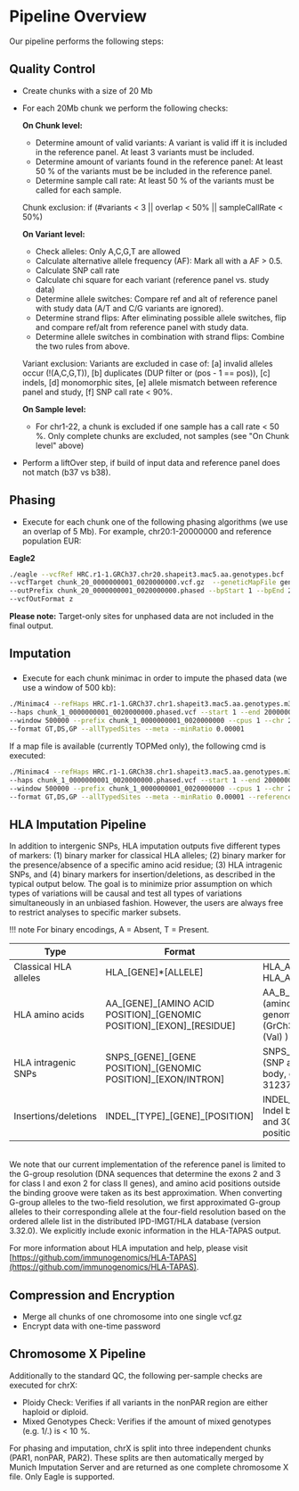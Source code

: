 # Pipeline Overview

Our pipeline performs the following steps:

## Quality Control

*  Create chunks with a size of 20 Mb
*  For each 20Mb chunk we perform the following checks:

    **On Chunk level:**

    *   Determine amount of valid variants: A variant is valid iff it is included in the reference panel. At least 3 variants must be included.
    *   Determine amount of variants found in the reference panel: At least 50 % of the variants must be be included in the reference panel.
    *   Determine sample call rate: At least 50 % of the variants must be called for each sample.  

    Chunk exclusion: if (#variants < 3 || overlap < 50% || sampleCallRate < 50%)

    **On Variant level:**

    *   Check alleles: Only A,C,G,T are allowed
    *   Calculate alternative allele frequency (AF): Mark all with a AF > 0.5.
    *   Calculate SNP call rate
    *   Calculate chi square for each variant (reference panel vs. study data)
    *   Determine allele switches: Compare ref and alt of reference panel with study data (A/T and C/G variants are ignored).
    *   Determine strand flips: After eliminating possible allele switches, flip and compare ref/alt from reference panel with study data.
    *   Determine allele switches in combination with strand flips: Combine the two rules from above.  

    Variant exclusion: Variants are excluded in case of: [a] invalid alleles occur (!(A,C,G,T)), [b] duplicates (DUP filter or (pos - 1 == pos)), [c] indels, [d] monomorphic sites, [e] allele mismatch between reference panel and study, [f] SNP call rate < 90%.

    **On Sample level:**

    *   For chr1-22, a chunk is excluded if one sample has a call rate < 50 %. Only complete chunks are excluded, not samples (see "On Chunk level" above)


* Perform a liftOver step, if build of input data and reference panel does not match (b37 vs b38).

## Phasing

* Execute for each chunk one of the following phasing algorithms (we use an overlap of 5 Mb). For example, chr20:1-20000000 and reference population EUR:

**Eagle2**
````sh
./eagle --vcfRef HRC.r1-1.GRCh37.chr20.shapeit3.mac5.aa.genotypes.bcf
--vcfTarget chunk_20_0000000001_0020000000.vcf.gz  --geneticMapFile genetic_map_chr20_combined_b37.txt
--outPrefix chunk_20_0000000001_0020000000.phased --bpStart 1 --bpEnd 25000000 --allowRefAltSwap
--vcfOutFormat z
````
    
**Please note:** Target-only sites for unphased data are not included in the final output.
    
## Imputation

###
* Execute for each chunk minimac in order to impute the phased data (we use a window of 500 kb):

````sh
./Minimac4 --refHaps HRC.r1-1.GRCh37.chr1.shapeit3.mac5.aa.genotypes.m3vcf.gz
--haps chunk_1_0000000001_0020000000.phased.vcf --start 1 --end 20000000
--window 500000 --prefix chunk_1_0000000001_0020000000 --cpus 1 --chr 20 --noPhoneHome
--format GT,DS,GP --allTypedSites --meta --minRatio 0.00001
````
If a map file is available (currently TOPMed only), the following cmd is executed:

````sh
./Minimac4 --refHaps HRC.r1-1.GRCh38.chr1.shapeit3.mac5.aa.genotypes.m3vcf.gz
--haps chunk_1_0000000001_0020000000.phased.vcf --start 1 --end 20000000
--window 500000 --prefix chunk_1_0000000001_0020000000 --cpus 1 --chr 20 --noPhoneHome
--format GT,DS,GP --allTypedSites --meta --minRatio 0.00001 --referenceEstimates --map B38_MAP_FILE.map
````

## HLA Imputation Pipeline

In addition to intergenic SNPs, HLA imputation outputs five different types of markers: (1) binary marker for classical HLA alleles; (2) binary marker for the presence/absence of a specific amino acid residue; (3) HLA intragenic SNPs, and (4) binary markers for insertion/deletions, as described in the typical output below. The goal is to minimize prior assumption on which types of variations will be causal and test all types of variations simultaneously in an unbiased fashion. However, the users are always free to restrict analyses to specific marker subsets.

!!! note
    For binary encodings, A = Absent, T = Present.


| Type   |      Format      |  Example |
|----------|-------------|------|
| Classical HLA alleles |  HLA\_[GENE]\*[ALLELE]| HLA_A\*01:02 (two-field allele) <br> HLA_A\*02 (one-field allele) |
| HLA amino acids |  AA_[GENE]\_[AMINO ACID POSITION]\_[GENOMIC POSITION]\_[EXON]\_[RESIDUE] | AA_B_97_31324201_exon3_V (amino acid position 97 in HLA-B, genomic position 31324201 (GrCh37) in exon 3, residue = V (Val) ) |
| HLA intragenic SNPs |  SNPS_[GENE]\_[GENE POSITION]\_[GENOMIC POSITION]\_[EXON/INTRON] | SNPS_C_2666_31237183_intron6 (SNP at position 2666 of the gene body, genomic position 31237183 in intron 6)|
| Insertions/deletions |  INDEL_[TYPE]\_[GENE]\_[POSITION]| INDEL_AA_C_300x301_31237792 Indel between amino acids 300 and 301 in HLA-C, at genomic position 31237792) |

<br> 
We note that our current implementation of the reference panel is limited to the G-group resolution (DNA sequences that determine the exons 2 and 3 for class I and exon 2 for class II genes), and amino acid positions outside the binding groove were taken as its best approximation. When converting G-group alleles to the two-field resolution, we first approximated G-group alleles to their corresponding allele at the four-field resolution based on the ordered allele list in the distributed IPD-IMGT/HLA database (version 3.32.0). We explicitly include exonic information in the HLA-TAPAS output.


For more information about HLA imputation and help, please visit [https://github.com/immunogenomics/HLA-TAPAS](https://github.com/immunogenomics/HLA-TAPAS).


## Compression and Encryption

* Merge all chunks of one chromosome into one single vcf.gz
* Encrypt data with one-time password

## Chromosome X Pipeline

Additionally to the standard QC, the following per-sample checks are executed for chrX:

* Ploidy Check: Verifies if all variants in the nonPAR region are either haploid or diploid.
* Mixed Genotypes Check: Verifies if the amount of mixed genotypes (e.g. 1/.) is < 10 %.

For phasing and imputation, chrX is split into three independent chunks (PAR1, nonPAR, PAR2). These splits are then automatically merged by Munich Imputation Server and are returned as one complete chromosome X file. Only Eagle is supported.

